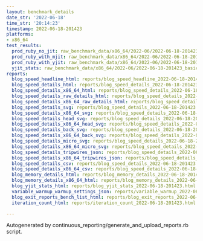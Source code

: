 ```yaml
---
layout: benchmark_details
date_str: '2022-06-18'
time_str: '20:14:23'
timestamp: 2022-06-18-201423
platforms:
- x86_64
test_results:
  prod_ruby_no_jit: raw_benchmark_data/x86_64/2022-06/2022-06-18-201423_basic_benchmark_prod_ruby_no_jit.json
  prod_ruby_with_mjit: raw_benchmark_data/x86_64/2022-06/2022-06-18-201423_basic_benchmark_prod_ruby_with_mjit.json
  prod_ruby_with_yjit: raw_benchmark_data/x86_64/2022-06/2022-06-18-201423_basic_benchmark_prod_ruby_with_yjit.json
  yjit_stats: raw_benchmark_data/x86_64/2022-06/2022-06-18-201423_basic_benchmark_yjit_stats.json
reports:
  blog_speed_headline_html: reports/blog_speed_headline_2022-06-18-201423.html
  blog_speed_details_html: reports/blog_speed_details_2022-06-18-201423.html
  blog_speed_details_x86_64_html: reports/blog_speed_details_2022-06-18-201423.x86_64.html
  blog_speed_details_raw_details_html: reports/blog_speed_details_2022-06-18-201423.raw_details.html
  blog_speed_details_x86_64_raw_details_html: reports/blog_speed_details_2022-06-18-201423.x86_64.raw_details.html
  blog_speed_details_svg: reports/blog_speed_details_2022-06-18-201423.svg
  blog_speed_details_x86_64_svg: reports/blog_speed_details_2022-06-18-201423.x86_64.svg
  blog_speed_details_head_svg: reports/blog_speed_details_2022-06-18-201423.head.svg
  blog_speed_details_x86_64_head_svg: reports/blog_speed_details_2022-06-18-201423.x86_64.head.svg
  blog_speed_details_back_svg: reports/blog_speed_details_2022-06-18-201423.back.svg
  blog_speed_details_x86_64_back_svg: reports/blog_speed_details_2022-06-18-201423.x86_64.back.svg
  blog_speed_details_micro_svg: reports/blog_speed_details_2022-06-18-201423.micro.svg
  blog_speed_details_x86_64_micro_svg: reports/blog_speed_details_2022-06-18-201423.x86_64.micro.svg
  blog_speed_details_tripwires_json: reports/blog_speed_details_2022-06-18-201423.tripwires.json
  blog_speed_details_x86_64_tripwires_json: reports/blog_speed_details_2022-06-18-201423.x86_64.tripwires.json
  blog_speed_details_csv: reports/blog_speed_details_2022-06-18-201423.csv
  blog_speed_details_x86_64_csv: reports/blog_speed_details_2022-06-18-201423.x86_64.csv
  blog_memory_details_html: reports/blog_memory_details_2022-06-18-201423.html
  blog_memory_details_x86_64_html: reports/blog_memory_details_2022-06-18-201423.x86_64.html
  blog_yjit_stats_html: reports/blog_yjit_stats_2022-06-18-201423.html
  variable_warmup_warmup_settings_json: reports/variable_warmup_2022-06-18-201423.warmup_settings.json
  blog_exit_reports_bench_list_html: reports/blog_exit_reports_2022-06-18-201423.bench_list.html
  iteration_count_html: reports/iteration_count_2022-06-18-201423.html

---
```

Autogenerated by continuous_reporting/generate_and_upload_reports.rb script.
